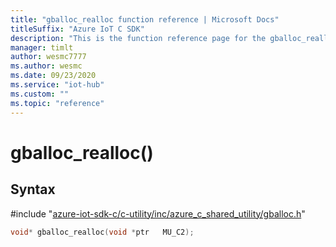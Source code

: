 ```yaml
---                             
title: "gballoc_realloc function reference | Microsoft Docs" 
titleSuffix: "Azure IoT C SDK"            
description: "This is the function reference page for the gballoc_realloc() function in the Azure IoT C SDK. This SDK is used with Azure IoT Hub and Azure IoT Hub Device Provisioning Service"            
manager: timlt                 
author: wesmc7777              
ms.author: wesmc               
ms.date: 09/23/2020                    
ms.service: "iot-hub"             
ms.custom: ""                
ms.topic: "reference"        
---                            
```


# gballoc_realloc()

## Syntax

\#include "[azure-iot-sdk-c/c-utility/inc/azure_c_shared_utility/gballoc.h](../gballoc-h.md)"  
```C
void* gballoc_realloc(void *ptr   MU_C2);
```

